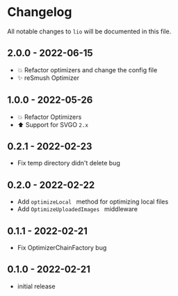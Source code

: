 # Changelog

All notable changes to `lio` will be documented in this file.

## 2.0.0 - 2022-06-15

- 💥 Refactor optimizers and change the config file
- ✨ reSmush Optimizer

## 1.0.0 - 2022-05-26

- 💥  Refactor Optimizers
- ⬆️  Support for SVGO `2.x`

## 0.2.1 - 2022-02-23

- Fix temp directory didn't delete bug

## 0.2.0 - 2022-02-22

- Add `optimizeLocal ` method for optimizing local files
- Add `OptimizeUploadedImages ` middleware

## 0.1.1 - 2022-02-21

- Fix OptimizerChainFactory bug

## 0.1.0 - 2022-02-21

- initial release
